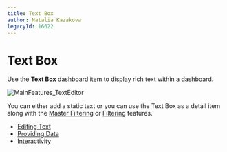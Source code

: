 ```yaml
---
title: Text Box
author: Natalia Kazakova
legacyId: 16622
---
```

# Text Box
Use the **Text Box** dashboard item to display rich text within a dashboard.

![MainFeatures_TextEditor](../../../images/img18215.png)

You can either add a static text or you can use the Text Box as a detail item along with the [Master Filtering](../interactivity/master-filtering.md) or [Filtering](../data-shaping/filtering.md) features.
* [Editing Text](text-box/editing-text.md)
* [Providing Data](text-box/providing-data.md)
* [Interactivity](text-box/interactivity.md)